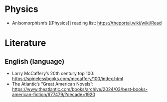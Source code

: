 # Physics
- AnIsomorphism’s [[Physics]] reading list: https://theportal.wiki/wiki/Read

# Literature
## English (language)
- Larry McCaffery’s 20th century top 100: https://spinelessbooks.com/mccaffery/100/index.html
- The Atlantic’s “Great American Novels”: https://www.theatlantic.com/books/archive/2024/03/best-books-american-fiction/677479/?decade=1920